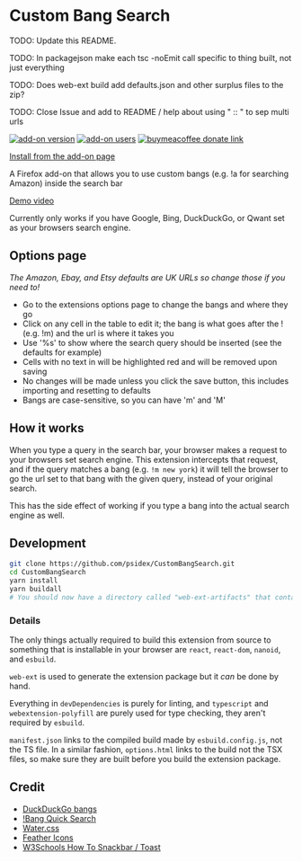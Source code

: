 # Custom Bang Search

TODO: Update this README.

TODO: In packagejson make each tsc -noEmit call specific to thing built, not
just everything

TODO: Does web-ext build add defaults.json and other surplus files to the zip?

TODO: Close Issue and add to README / help about using " :: " to sep multi urls

[![add-on version](https://img.shields.io/amo/v/custombangsearch?colorA=35383d)](https://addons.mozilla.org/en-US/firefox/addon/custombangsearch/)
[![add-on users](https://img.shields.io/amo/users/custombangsearch?colorA=35383d)](https://addons.mozilla.org/en-US/firefox/addon/custombangsearch/)
[![buymeacoffee donate link](https://img.shields.io/badge/Donate-Beer-FFDD00.svg?style=flat&colorA=35383d)](https://www.buymeacoffee.com/psidex)

[Install from the add-on page](https://addons.mozilla.org/en-US/firefox/addon/custombangsearch/)

A Firefox add-on that allows you to use custom bangs (e.g. !a for searching
Amazon) inside the search bar

[Demo video](https://youtu.be/q41XyWYLEUM)

Currently only works if you have Google, Bing, DuckDuckGo, or Qwant set as your
browsers search engine.

## Options page

_The Amazon, Ebay, and Etsy defaults are UK URLs so change those if you need
to!_

- Go to the extensions options page to change the bangs and where they go
- Click on any cell in the table to edit it; the bang is what goes after the !
  (e.g. !m) and the url is where it takes you
- Use '%s' to show where the search query should be inserted (see the defaults
  for example)
- Cells with no text in will be highlighted red and will be removed upon saving
- No changes will be made unless you click the save button, this includes
  importing and resetting to defaults
- Bangs are case-sensitive, so you can have 'm' and 'M'

## How it works

When you type a query in the search bar, your browser makes a request to your
browsers set search engine. This extension intercepts that request, and if the
query matches a bang (e.g. `!m new york`) it will tell the browser to go the url
set to that bang with the given query, instead of your original search.

This has the side effect of working if you type a bang into the actual search
engine as well.

## Development

```bash
git clone https://github.com/psidex/CustomBangSearch.git
cd CustomBangSearch
yarn install
yarn buildall
# You should now have a directory called "web-ext-artifacts" that contains the built extension
```

### Details

The only things actually required to build this extension from source to
something that is installable in your browser are `react`, `react-dom`,
`nanoid`, and `esbuild`.

`web-ext` is used to generate the extension package but it _can_ be done by
hand.

Everything in `devDependencies` is purely for linting, and `typescript` and
`webextension-polyfill` are purely used for type checking, they aren't required
by `esbuild`.

`manifest.json` links to the compiled build made by `esbuild.config.js`, not the
TS file. In a similar fashion, `options.html` links to the build not the TSX
files, so make sure they are built before you build the extension package.

## Credit

- [DuckDuckGo bangs](https://duckduckgo.com/bang)
- [!Bang Quick Search](https://addons.mozilla.org/en-US/firefox/addon/bang-quick-search/)
- [Water.css](https://github.com/kognise/water.css)
- [Feather Icons](https://github.com/feathericons/feather)
- [W3Schools How To Snackbar / Toast](https://www.w3schools.com/howto/howto_js_snackbar.asp)
